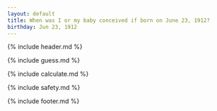 ```yaml
---
layout: default
title: When was I or my baby conceived if born on June 23, 1912?
birthday: Jun 23, 1912
---
```


{% include header.md %}

{% include guess.md %}

{% include calculate.md %}

{% include safety.md %}

{% include footer.md %}



